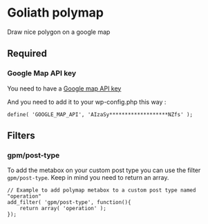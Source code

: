 # Goliath polymap

Draw nice polygon on a google map

## Required

### Google Map API key

You need to have a [Google map API key](https://developers.google.com/maps/documentation/javascript/get-api-key)

And you need to add it to your wp-config.php this way :

```
define( 'GOOGLE_MAP_API', 'AIzaSy*******************NZfs' );
```

## Filters

### gpm/post-type

To add the metabox on your custom post type you can use the filter `gpm/post-type`. Keep in mind you need to return an array.

```
// Example to add polymap metabox to a custom post type named "operation"
add_filter( 'gpm/post-type', function(){
    return array( 'operation' );
});
```
